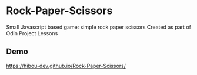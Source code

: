 # Rock-Paper-Scissors
Small Javascript based game: simple rock paper scissors
Created as part of Odin Project Lessons

## Demo
https://hibou-dev.github.io/Rock-Paper-Scissors/
